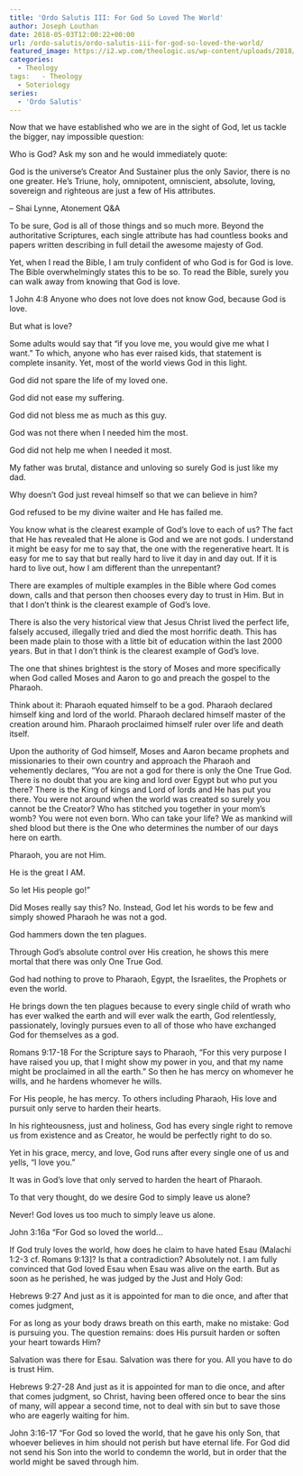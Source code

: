```yaml
---
title: 'Ordo Salutis III: For God So Loved The World'
author: Joseph Louthan
date: 2018-05-03T12:00:22+00:00
url: /ordo-salutis/ordo-salutis-iii-for-god-so-loved-the-world/
featured_image: https://i2.wp.com/theologic.us/wp-content/uploads/2018/04/moses.jpg?resize=825%2C510
categories:
  - Theology
tags:   - Theology
  - Soteriology
series:
  - 'Ordo Salutis'
---
```

Now that we have established who we are in the sight of God, let us tackle the bigger, nay impossible question:

Who is God? Ask my son and he would immediately quote:

God is the universe’s Creator And Sustainer plus the only Savior, there is no one greater. He’s Triune, holy, omnipotent, omniscient, absolute, loving, sovereign and righteous are just a few of His attributes.
  
&#8211; Shai Lynne, Atonement Q&A

To be sure, God is all of those things and so much more. Beyond the authoritative Scriptures, each single attribute has had countless books and papers written describing in full detail the awesome majesty of God.

Yet, when I read the Bible, I am truly confident of who God is for God is love. The Bible overwhelmingly states this to be so. To read the Bible, surely you can walk away from knowing that God is love.

1 John 4:8 Anyone who does not love does not know God, because God is love.

But what is love?

Some adults would say that &#8220;if you love me, you would give me what I want.&#8221; To which, anyone who has ever raised kids, that statement is complete insanity. Yet, most of the world views God in this light.

God did not spare the life of my loved one.

God did not ease my suffering.

God did not bless me as much as this guy.

God was not there when I needed him the most.

God did not help me when I needed it most.

My father was brutal, distance and unloving so surely God is just like my dad.

Why doesn&#8217;t God just reveal himself so that we can believe in him?

God refused to be my divine waiter and He has failed me.

You know what is the clearest example of God&#8217;s love to each of us? The fact that He has revealed that He alone is God and we are not gods. I understand it might be easy for me to say that, the one with the regenerative heart. It is easy for me to say that but really hard to live it day in and day out. If it is hard to live out, how I am different than the unrepentant?

There are examples of multiple examples in the Bible where God comes down, calls and that person then chooses every day to trust in Him. But in that I don&#8217;t think is the clearest example of God&#8217;s love.

There is also the very historical view that Jesus Christ lived the perfect life, falsely accused, illegally tried and died the most horrific death. This has been made plain to those with a little bit of education within the last 2000 years. But in that I don&#8217;t think is the clearest example of God&#8217;s love.

The one that shines brightest is the story of Moses and more specifically when God called Moses and Aaron to go and preach the gospel to the Pharaoh.

Think about it: Pharaoh equated himself to be a god. Pharaoh declared himself king and lord of the world. Pharaoh declared himself master of the creation around him. Pharaoh proclaimed himself ruler over life and death itself.

Upon the authority of God himself, Moses and Aaron became prophets and missionaries to their own country and approach the Pharaoh and vehemently declares, &#8220;You are not a god for there is only the One True God. There is no doubt that you are king and lord over Egypt but who put you there? There is the King of kings and Lord of lords and He has put you there. You were not around when the world was created so surely you cannot be the Creator? Who has stitched you together in your mom&#8217;s womb? You were not even born. Who can take your life? We as mankind will shed blood but there is the One who determines the number of our days here on earth.

Pharaoh, you are not Him.

He is the great I AM.

So let His people go!&#8221;

Did Moses really say this? No. Instead, God let his words to be few and simply showed Pharaoh he was not a god.

God hammers down the ten plagues.

Through God&#8217;s absolute control over His creation, he shows this mere mortal that there was only One True God.

God had nothing to prove to Pharaoh, Egypt, the Israelites, the Prophets or even the world.

He brings down the ten plagues because to every single child of wrath who has ever walked the earth and will ever walk the earth, God relentlessly, passionately, lovingly pursues even to all of those who have exchanged God for themselves as a god.

Romans 9:17-18 For the Scripture says to Pharaoh, “For this very purpose I have raised you up, that I might show my power in you, and that my name might be proclaimed in all the earth.” So then he has mercy on whomever he wills, and he hardens whomever he wills.

For His people, he has mercy. To others including Pharaoh, His love and pursuit only serve to harden their hearts.

In his righteousness, just and holiness, God has every single right to remove us from existence and as Creator, he would be perfectly right to do so.

Yet in his grace, mercy, and love, God runs after every single one of us and yells, &#8220;I love you.&#8221;

It was in God&#8217;s love that only served to harden the heart of Pharaoh.

To that very thought, do we desire God to simply leave us alone?

Never! God loves us too much to simply leave us alone.

John 3:16a “For God so loved the world&#8230;

If God truly loves the world, how does he claim to have hated Esau (Malachi 1:2-3 cf. Romans 9:13]? Is that a contradiction? Absolutely not. I am fully convinced that God loved Esau when Esau was alive on the earth. But as soon as he perished, he was judged by the Just and Holy God:

Hebrews 9:27 And just as it is appointed for man to die once, and after that comes judgment,

For as long as your body draws breath on this earth, make no mistake: God is pursuing you. The question remains: does His pursuit harden or soften your heart towards Him?

Salvation was there for Esau. Salvation was there for you. All you have to do is trust Him.

Hebrews 9:27-28 And just as it is appointed for man to die once, and after that comes judgment, so Christ, having been offered once to bear the sins of many, will appear a second time, not to deal with sin but to save those who are eagerly waiting for him.

John 3:16-17 &#8220;For God so loved the world, that he gave his only Son, that whoever believes in him should not perish but have eternal life. For God did not send his Son into the world to condemn the world, but in order that the world might be saved through him.